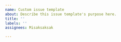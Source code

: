 ```yaml
---
name: Custom issue template
about: Describe this issue template's purpose here.
title: ''
labels: ''
assignees: Misaksaksak

---
```




